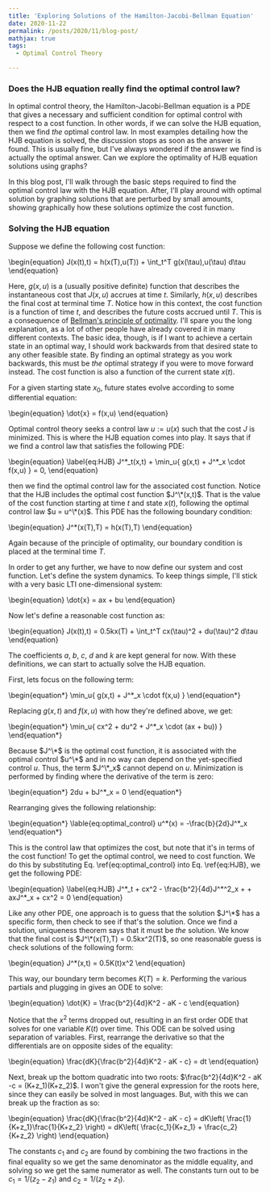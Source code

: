 ```yaml
---
title: 'Exploring Solutions of the Hamilton-Jacobi-Bellman Equation'
date: 2020-11-22
permalink: /posts/2020/11/blog-post/
mathjax: true
tags:
  - Optimal Control Theory

---
```


### Does the HJB equation really find the optimal control law?

In optimal control theory, the Hamilton-Jacobi-Bellman equation is a PDE that gives a necessary and sufficient condition for optimal control with respect to a cost function. In other words, if we can solve the HJB equation, then we find _the_ optimal control law. In most examples detailing how the HJB equation is solved, the discussion stops as soon as the answer is found. This is usually fine, but I've always wondered if the answer we find is actually the optimal answer. Can we explore the optimality of HJB equation solutions using graphs?

In this blog post, I'll walk through the basic steps required to find the optimal control law with the HJB equation. After, I'll play around with optimal solution by graphing solutions that are perturbed by small amounts, showing graphically how these solutions optimize the cost function.

### Solving the HJB equation

Suppose we define the following cost function:

\begin{equation}
J(x(t),t) =  h(x(T),u(T)) + \int_t^T g(x(\tau),u(\tau) d\tau
\end{equation}

Here, $g(x,u)$ is a (usually positive definite) function that describes the instantaneous cost that $J(x,u)$ accrues at time $t$. Similarly, $h(x,u)$ describes the final cost at terminal time $T$. Notice how in this context, the cost function is a function of time $t$, and describes the future costs accrued until $T$. This is a consequence of [Bellman's principle of optimality](https://en.wikipedia.org/wiki/Bellman_equation#Bellman's_principle_of_optimality). I'll spare you the long explanation, as a lot of other people have already covered it in many different contexts. The basic idea, though, is if I want to achieve a certain state in an optimal way, I should work backwards from that desired state to any other feasible state. By finding an optimal strategy as you work backwards, this must be _the_ optimal strategy if you were to move forward instead. The cost function is also a function of the current state $x(t)$. 

For a given starting state $x_0$, future states evolve according to some differential equation:

\begin{equation}
\dot{x} = f(x,u)
\end{equation}

Optimal control theory seeks a control law $u := u(x)$ such that the cost $J$ is minimized. This is where the HJB equation comes into play. It says that if we find a control law that satisfies the following PDE:

\begin{equation} \label{eq:HJB}
J^\*\_t(x,t) + \min\_u\{ g(x,t) + J^\*\_x \cdot f(x,u) \} = 0,
\end{equation}

then we find the optimal control law for the associated cost function. Notice that the HJB includes the optimal cost function $J^\*(x,t)$. That is the value of the cost function starting at time $t$ and state $x(t)$, following the optimal control law $u = u^\*(x)$. This PDE has the following boundary condition:

\begin{equation}
J^\*(x(T),T) = h(x(T),T)
\end{equation}

Again because of the principle of optimality, our boundary condition is placed at the terminal time $T$.

In order to get any further, we have to now define our system and cost function. Let's define the system dynamics. To keep things simple, I'll stick with a very basic LTI one-dimensional system:

\begin{equation}
\dot{x} = ax + bu
\end{equation}

Now let's define a reasonable cost function as:

\begin{equation}
J(x(t),t) = 0.5kx(T) + \int_t^T cx(\tau)^2 + du(\tau)^2 d\tau
\end{equation}

The coefficients $a$, $b$, $c$, $d$ and $k$ are kept general for now. With these definitions, we can start to actually solve the HJB equation.

First, lets focus on the following term:

\begin{equation\*}
\min\_u{ g(x,t) + J^\*\_x \cdot f(x,u) }
\end{equation\*}

Replacing $g(x,t)$ and $f(x,u)$ with how they're defined above, we get:

\begin{equation\*}
\min\_u{ cx^2 + du^2 + J^\*\_x \cdot (ax + bu)) }
\end{equation\*}

Because $J^\*$ is the optimal cost function, it is associated with the optimal control $u^\*$ and in no way can depend on the yet-specified control $u$. Thus, the term $J^\*_x$ cannot depend on $u$. Minimization is performed by finding where the derivative of the term is zero:

\begin{equation\*}
2du + bJ^\*_x = 0
\end{equation\*}

Rearranging gives the following relationship:

\begin{equation\*} \lable{eq:optimal_control}
u^\*(x) = -\frac{b}{2d}J^\*_x
\end{equation\*}

This is the control law that optimizes the cost, but note that it's in terms of the cost function! To get the optimal control, we need to cost function. We do this by substituting Eq. \ref{eq:optimal_control} into Eq. \ref{eq:HJB}, we get the following PDE:

\begin{equation} \label{eq:HJB}
J^\*\_t + cx^2 - \frac{b^2}{4d}J^\*^2\_x + + axJ^\*\_x + cx^2 = 0
\end{equation}

Like any other PDE, one approach is to guess that the solution $J^\*$ has a specific form, then check to see if that's the solution. Once we find a solution, uniqueness theorem says that it must be _the_ solution. We know that the final cost is $J^\*(x(T),T) = 0.5kx^2(T)$, so one reasonable guess is check solutions of the following form:

\begin{equation}
J^\*(x,t) = 0.5K(t)x^2
\end{equation}

This way, our boundary term becomes $K(T)=k$. Performing the various partials and plugging in gives an ODE to solve:

\begin{equation}
\dot{K} = \frac{b^2}{4d}K^2 - aK - c
\end{equation}

Notice that the $x^2$ terms dropped out, resulting in an first order ODE that solves for one variable $K(t)$ over time. This ODE can be solved using separation of variables. First, rearrange the derivative so that the differentials are on opposite sides of the equality:

\begin{equation}
\frac{dK}{\frac{b^2}{4d}K^2 - aK - c} = dt
\end{equation}

Next, break up the bottom quadratic into two roots: $\frac{b^2}{4d}K^2 - aK -c = (K+z_1)(K+z_2)$. I won't give the general expression for the roots here, since they can easily be solved in most languages. But, with this we can break up the fraction as so:

\begin{equation}
\frac{dK}{\frac{b^2}{4d}K^2 - aK - c} = dK\left( \frac{1}{K+z_1}\frac{1}{K+z_2} \right) = dK\left( \frac{c_1}{K+z_1} + \frac{c_2}{K+z_2} \right)
\end{equation}

The constants $c_1$ and $c_2$ are found by combining the two fractions in the final equality so we get the same denominator as the middle equality, and solving so we get the same numerator as well. The constants turn out to be $c_1 = 1/(z_2 - z_1)$ and $c_2 = 1/(z_2 + z_1)$.